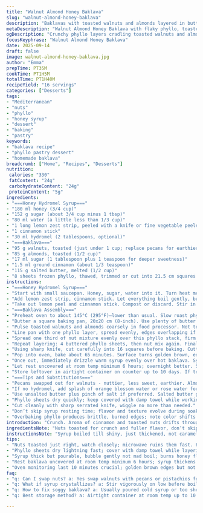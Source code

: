 ```yaml
---
title: "Walnut Almond Honey Baklava"
slug: "walnut-almond-honey-baklava"
description: "Baklavas with toasted walnuts and almonds layered in buttered phyllo, soaked in a honey hydromel syrup with lemon zest and cinnamon. Adjusted nuts' ratio, swapped pecans for walnuts for a graham-like warmth. Lower oven temp slightly, extended baking time a bit for deeper color. Syrup stirred to dissolve sugar fully, aromatics removed after boil. Cut into 16 squares for uniform crisp edges. Rest at room temp for 6-8 hours to set syrup, binds layers. Keeps well in airtight container up to 10 days."
metaDescription: "Walnut Almond Honey Baklava with flaky phyllo, toasted nuts, honey-hydromel syrup. Slow bake for golden layers, crisp edges, rich nutty crunch, layered syrup soak."
ogDescription: "Crunchy phyllo layers cradling toasted walnuts and almonds, drizzled with warm honey-hydromel syrup. Rest hours for syrup set, bake slow at low temp, cut pre-bake."
focusKeyphrase: "Walnut Almond Honey Baklava"
date: 2025-09-14
draft: false
image: walnut-almond-honey-baklava.jpg
author: "Emma"
prepTime: PT35M
cookTime: PT1H5M
totalTime: PT1H40M
recipeYield: "16 servings"
categories: ["Desserts"]
tags:
- "Mediterranean"
- "nuts"
- "phyllo"
- "honey syrup"
- "dessert"
- "baking"
- "pastry"
keywords:
- "baklava recipe"
- "phyllo pastry dessert"
- "homemade baklava"
breadcrumb: ["Home", "Recipes", "Desserts"]
nutrition: 
 calories: "330"
 fatContent: "24g"
 carbohydrateContent: "24g"
 proteinContent: "5g"
ingredients:
- "===Honey Hydromel Syrup==="
- "180 ml honey (3/4 cup)"
- "152 g sugar (about 3/4 cup minus 1 tbsp)"
- "80 ml water (a little less than 1/3 cup)"
- "1 long lemon zest strip, peeled with a knife or fine vegetable peeler"
- "1 cinnamon stick"
- "30 ml hydromel (2 tablespoons, optional)"
- "===Baklava==="
- "95 g walnuts, toasted (just under 1 cup; replace pecans for earthier bite)"
- "85 g almonds, toasted (1/2 cup)"
- "17 ml sugar (1 tablespoon plus 1 teaspoon for deeper sweetness)"
- "1.5 ml ground cinnamon (about 1/3 teaspoon)"
- "115 g salted butter, melted (1/2 cup)"
- "8 sheets frozen phyllo, thawed, trimmed or cut into 21.5 cm squares (8 1/2 inches)"
instructions:
- "===Honey Hydromel Syrup==="
- "Start with small saucepan. Honey, sugar, water into it. Turn heat medium-high. Stir constantly. Watch carefully. Sugar must dissolve fully; crystal grit ruins smooth syrup."
- "Add lemon zest strip, cinnamon stick. Let everything boil gently, bubbling up like a lazy creek. Around 6-7 minutes, syrup thickens slightly, glossy sheen visible. Remove from heat. Allow to cool enough so syrup still warm but not scalding."
- "Take out lemon peel and cinnamon stick. Compost or discard. Stir in hydromel, if using. It adds a subtle floral tang, but not mandatory."
- "===Baklava Assembly==="
- "Preheat oven to about 145°C (295°F)—lower than usual. Slow roast phyllo without burning edges. Rack set mid-level, air circulates better there."
- "Butter a square baking pan, 20x20 cm (8-inch). Use plenty of butter to avoid sticking, and flavor boost."
- "Pulse toasted walnuts and almonds coarsely in food processor. Not too fine; want texture and crunch. Transfer to bowl, stir in sugar and cinnamon. Mix vibrant, slightly grainy nut sugar blend."
- "Line pan with one phyllo layer, spread evenly, edges overlapping if needed. Brush generously with melted butter. Repeat layering three more times, each brushed with butter."
- "Spread one third of nut mixture evenly over this phyllo stack, firm gentle press but no smashing."
- "Repeat layering: 4 buttered phyllo sheets, then nut mix again. Final topping: last third nut mix followed by 4 phyllo sheets, all butter brushed. Total 16 sheets and 3 nut layers sandwiched in."
- "Using sharp knife, cut carefully into 16 squares before baking. Cutting after baking breaks layers and messes syrup absorption."
- "Pop into oven, bake about 65 minutes. Surface turns golden brown, edges crisp, nut layers toasted scent fills kitchen. Watch coloring closely last 10 minutes, brown but not burnt."
- "Once out, immediately drizzle warm syrup evenly over hot baklava. Syrup should soak and sizzle slightly. If syrup cools, won’t penetrate nicely."
- "Let rest uncovered at room temp minimum 6 hours; overnight better. Syrup thickens inside, phyllo remains crisp on edges, chewy where soaked. Don't refrigerate—humidity kills crunch."
- "Store leftover in airtight container on counter up to 10 days. If too sticky next day, brief flash in toaster oven refreshes layers."
- "===Tips and Substitutions==="
- "Pecans swapped out for walnuts - nuttier, less sweet, earthier. Almonds add crunch; try pistachios for color pop."
- "If no hydromel, add splash of orange blossom water or rose water for aroma."
- "Use unsalted butter plus pinch of salt if preferred. Salted butter gives slight briny contrast."
- "Phyllo sheets dry quickly; keep covered with damp towel while working to avoid tearing."
- "Cut cleanly with sharp serrated knife, wiggle no more than needed."
- "Don’t skip syrup resting time; flavor and texture evolve during soak."
- "Overbaking phyllo produces brittle, burned edges; note color shifts from pale gold to rich amber."
introduction: "Crunch. Aroma of cinnamon and toasted nuts drifts through kitchen. Butter sizzling in pan. Syrup bubbles with honey-thick gloss. Layers of flaky phyllo teasing with golden hue. Mistake once: ran syrup cold over hot baklava, soggy mess. Learned: hot syrup, better soak. Nuts pulsed unevenly, texture lost. Flour dusted on counter helps handle phyllo without warping sheets. I tend to swap pecans for walnuts; deeper, less sweet. Hydromel adds mystery but optional, orange water shines too. Watch color, don’t rush. Ten days in airtight container, flakes soften but flavors build. Set aside for guests or risk disappearing bites yourself."
ingredientsNote: "Nuts toasted for crunch and fuller flavor, don’t skip or microwave them—they go smoky fast. Hydromel optional, classic honey syrup works fine as backup. Keep phyllo covered to avoid dryness; tears inevitable but patch with butter. Sugar amount tweaked down slightly; personal preference on sweetness balance. Cinnamon measured carefully; overuse overwhelms nut blend. Butter melted gently—hot spots ruin phyllo sheets during brushing. Lemon zest adds bright counterpoint to sweet syrup; use fresh peel avoiding pith bitterness. Water amount just enough to dissolve sugar without watering down syrup. Try different nuts for creativity—pistachios, hazelnuts. Salted butter preferred; salt rounds flavor but unsalted plus pinch works."
instructionsNote: "Syrup boiled till shiny, just thickened, not caramelized. Stir constantly; sugar crystals can ruin syrup. Let cool to thick but pourable state. Remove zest and cinnamon to prevent bitterness. Oven lower temp prevents burning brittle edges—phyllo delicate. Butter every layer keeps phyllo moist and golden, no skimping. Nut mixture coarse, not powder—texture matters. Cut pre-baking to keep neat. Baking time extended 5 minutes for deeper roast. Drizzle warm syrup hot on hot baklava layers to facilitate absorption and sticky glaze formation. Rest minimum 6 hours room temp for syrup to set and flavors meld—got impatient once, sloppy baklava. Store airtight, flavors deepen over days; crispiness softens but pleasant chewiness develops."
tips:
- "Nuts toasted just right, watch closely; microwave ruins them fast. Pulse coarse not powder; want crunch retained. Adds texture and nut flavor balance. Adjust nuts for color too; pistachios pop but swap carefully. Salted butter melts smooth, adds subtle brine; unsalted needs pinch of salt to avoid flat edges."
- "Phyllo sheets dry lightning fast; cover with damp towel while layering. Butter every sheet fully or edges burn. Oven set lower 145°C keeps phyllo from snapping brittle while baking longer for color. Cutting before baking stops messy syrup leaks. Serrated knife best; small wiggle, don’t saw wildly or mess layers."
- "Syrup thick but pourable, bubble gently not mad boil; burns honey flavor. Remove zest and cinnamon after boil or syrup turns bitter. Hydromel optional, orange blossom or rose water swap for aroma. Stir constantly sugar to dissolve fully. If syrup cools drip, baklava soggy; drizzle hot syrup on hot pastry only."
- "Rest baklava uncovered at room temp minimum 6 hours; syrup thickens inside, phyllo edges crisp, center chewy. Refrigerate kills crunch from humidity, skip cold storage unless unavoidable. Store airtight up to 10 days; flakes soften, flavors deepen slowly. If sticky next day, quick toaster oven flash refreshes layers crisp again."
- "Oven monitoring last 10 minutes crucial; golden brown edges but not burnt; burnt tastes bitter bad. Baking longer lowers temp, avoids quick burning edge risk. Nut mix layers pressed down gentle, no smashing or dry dough. Butter layers boost moisture. Cut carefully and evenly for consistent squares with crisp edges."
faq:
- "q: Can I swap nuts? a: Yes swap walnuts with pecans or pistachios for texture or color. Pistachios brighten, pecans richer. But nuts toast time varies so watch closely. Nut coarseness changes mouthfeel; fine powder loses crunch."
- "q: What if syrup crystallizes? a: Stir vigorously on low before boil next time. Keep sugar dissolved fully. Crystals cause gritty syrup texture. Add tiny lemon juice splash sometimes helps dissolve over time but avoid adding zest after boil to stop bitterness."
- "q: How to fix soggy baklava? a: Usually poured cold syrup or too short rest. Drizzle hot syrup on hot pastry only. Rest uncovered at room temp long enough lets syrup set thick, phyllo crisp edges stay crisp. Refrigeration increases moisture, avoid if you want crunch."
- "q: Best storage method? a: Airtight container at room temp up to 10 days if no humidity. Refrigerate short term if necessary but expect loss of crispiness. Leftover baklava reheats well brief toaster oven flash to refresh texture. Avoid freezer; phyllo texture suffers badly from thawing moisture."

---
```

